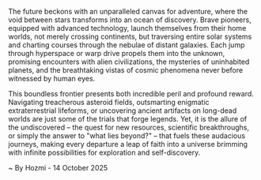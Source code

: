 
The future beckons with an unparalleled canvas for adventure, where the void between stars transforms into an ocean of discovery. Brave pioneers, equipped with advanced technology, launch themselves from their home worlds, not merely crossing continents, but traversing entire solar systems and charting courses through the nebulae of distant galaxies. Each jump through hyperspace or warp drive propels them into the unknown, promising encounters with alien civilizations, the mysteries of uninhabited planets, and the breathtaking vistas of cosmic phenomena never before witnessed by human eyes.

This boundless frontier presents both incredible peril and profound reward. Navigating treacherous asteroid fields, outsmarting enigmatic extraterrestrial lifeforms, or uncovering ancient artifacts on long-dead worlds are just some of the trials that forge legends. Yet, it is the allure of the undiscovered – the quest for new resources, scientific breakthroughs, or simply the answer to "what lies beyond?" – that fuels these audacious journeys, making every departure a leap of faith into a universe brimming with infinite possibilities for exploration and self-discovery.

~ By Hozmi - 14 October 2025
